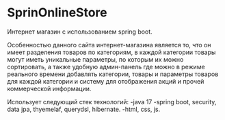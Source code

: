 # SprinOnlineStore
Интернет магазин с использованием spring boot.

Особенностью данного сайта интернет-магазина является то, что он имеет разделения товаров по категориям, в каждой категории товары могут иметь уникальные параметры, по которым их можно сортировать,
а также удобную админ-панель где можно в режиме реального времени добавлять категории, товары и параметры товаров для каждой категории и систему для отображения акций и прочей коммерческой информации.

Использует следующий стек технологий:
-java 17
-spring boot, security, data jpa, thyemelaf, querydsl, hibernate.
-html, css, js.
 

